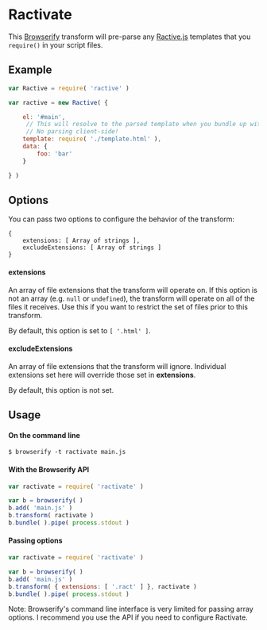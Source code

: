 # Ractivate

This [Browserify](https://github.com/substack/node-browserify) transform will pre-parse any [Ractive.js](https://github.com/ractivejs/ractive) templates that you `require()` in your script files.

## Example

```javascript
var Ractive = require( 'ractive' )

var ractive = new Ractive( {

    el: '#main',
     // This will resolve to the parsed template when you bundle up with Browserify.
     // No parsing client-side!
    template: require( './template.html' ),
    data: {
        foo: 'bar'
    }

} )
```

## Options

You can pass two options to configure the behavior of the transform:

```
{
    extensions: [ Array of strings ],
    excludeExtensions: [ Array of strings ]
}
```

#### extensions

An array of file extensions that the transform will operate on. If this option is not an array (e.g. `null` or `undefined`), the transform will operate on all of the files it receives. Use this if you want to restrict the set of files prior to this transform.

By default, this option is set to `[ '.html' ]`.

#### excludeExtensions

An array of file extensions that the transform will ignore. Individual extensions set here will override those set in **extensions**.

By default, this option is not set.

## Usage

#### On the command line 

```shell
$ browserify -t ractivate main.js
```

#### With the Browserify API

```javascript
var ractivate = require( 'ractivate' )

var b = browserify( )
b.add( 'main.js' )
b.transform( ractivate )
b.bundle( ).pipe( process.stdout )
```

#### Passing options

```javascript
var ractivate = require( 'ractivate' )

var b = browserify( )
b.add( 'main.js' )
b.transform( { extensions: [ '.ract' ] }, ractivate )
b.bundle( ).pipe( process.stdout )
```

Note: Browserify's command line interface is very limited for passing array options. I recommend you use the API if you need to configure Ractivate.
